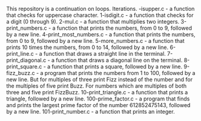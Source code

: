  This repository is a continuation on loops. Iterations.
-isupper.c - a function that checks for uppercase character.
1-isdigit.c - a function that checks for a digit (0 through 9).
2-mul.c - a function that multiplies two integers.
3-print_numbers.c - a function that prints the numbers, from 0 to 9, followed by a new line.
4-print_most_numbers.c - a function that prints the numbers, from 0 to 9, followed by a new line.
5-more_numbers.c - a function that prints 10 times the numbers, from 0 to 14, followed by a new line.
6-print_line.c - a function that draws a straight line in the terminal.
7-print_diagonal.c - a function that draws a diagonal line on the terminal.
8-print_square.c - a function that prints a square, followed by a new line.
9-fizz_buzz.c - a program that prints the numbers from 1 to 100, followed by a new line. But for multiples of three print Fizz instead of the number and for the multiples of five print Buzz. For numbers which are multiples of both three and five print FizzBuzz.
10-print_triangle.c - a function that prints a triangle, followed by a new line.
100-prime_factor.c - a program that finds and prints the largest prime factor of the number 612852475143, followed by a new line.
101-print_number.c - a function that prints an integer.

